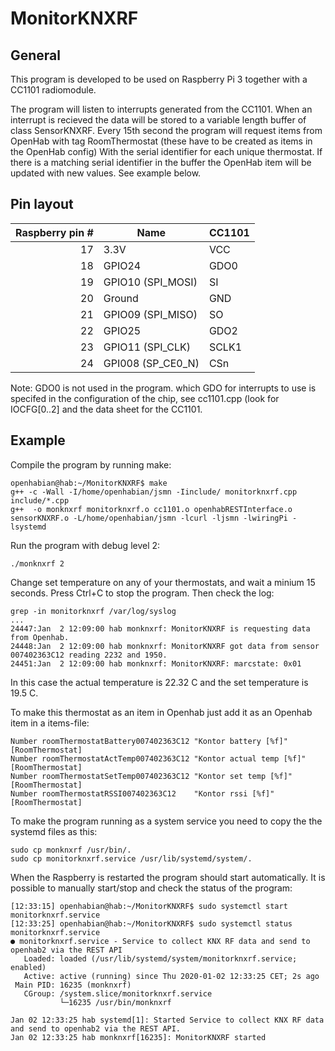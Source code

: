 # MonitorKNXRF

## General

This program is developed to be used on Raspberry Pi 3 together with a CC1101 radiomodule.

The program will listen to interrupts generated from the CC1101. When an interrupt is recieved the data will be stored to a variable length buffer of class SensorKNXRF.
Every 15th second the program will request items from OpenHab with tag RoomThermostat (these have to be created as items in the OpenHab config) With the serial identifier for each unique thermostat. If there is a matching serial identifier in the buffer the OpenHab item will be updated with new values. See example below.

## Pin layout

| Raspberry pin # | Name | CC1101 |
| --: | --- | --- |
| 17 | 3.3V              | VCC |
| 18 | GPIO24            | GDO0 |
| 19 | GPIO10 (SPI_MOSI) | SI |
| 20 | Ground            | GND |
| 21 | GPIO09 (SPI_MISO) | SO |
| 22 | GPIO25            | GDO2 |
| 23 | GPIO11 (SPI_CLK)  | SCLK1 |
| 24 | GPI008 (SP_CE0_N) | CSn |

Note: GDO0 is not used in the program. which GDO for interrupts to use is specifed in the configuration of the chip, see cc1101.cpp (look for IOCFG[0..2] and the data sheet for the CC1101.

## Example

Compile the program by running make:
```
openhabian@hab:~/MonitorKNXRF$ make
g++ -c -Wall -I/home/openhabian/jsmn -Iinclude/ monitorknxrf.cpp include/*.cpp
g++  -o monknxrf monitorknxrf.o cc1101.o openhabRESTInterface.o sensorKNXRF.o -L/home/openhabian/jsmn -lcurl -ljsmn -lwiringPi -lsystemd
```

Run the program with debug level 2:
```
./monknxrf 2
```
Change set temperature on any of your thermostats, and wait a minium 15 seconds.
Press Ctrl+C to stop the program.
Then check the log:
```
grep -in monitorknxrf /var/log/syslog
...
24447:Jan  2 12:09:00 hab monknxrf: MonitorKNXRF is requesting data from Openhab.
24448:Jan  2 12:09:00 hab monknxrf: MonitorKNXRF got data from sensor 007402363C12 reading 2232 and 1950.
24451:Jan  2 12:09:00 hab monknxrf: MonitorKNXRF: marcstate: 0x01

```
In this case the actual temperature is 22.32 C and the set temperature is 19.5 C.

To make this thermostat as an item in Openhab just add it as an Openhab item in a items-file:
```
Number roomThermostatBattery007402363C12 "Kontor battery [%f]" [RoomThermostat]
Number roomThermostatActTemp007402363C12 "Kontor actual temp [%f]" [RoomThermostat]
Number roomThermostatSetTemp007402363C12 "Kontor set temp [%f]" [RoomThermostat]
Number roomThermostatRSSI007402363C12 	 "Kontor rssi [%f]" [RoomThermostat]
```

To make the program running as a system service you need to copy the the systemd files as this:
```
sudo cp monknxrf /usr/bin/.
sudo cp monitorknxrf.service /usr/lib/systemd/system/.
```

When the Raspberry is restarted the program should start automatically. It is possible to manually start/stop and check the status of the program:
```
[12:33:15] openhabian@hab:~/MonitorKNXRF$ sudo systemctl start monitorknxrf.service
[12:33:25] openhabian@hab:~/MonitorKNXRF$ sudo systemctl status monitorknxrf.service
● monitorknxrf.service - Service to collect KNX RF data and send to openhab2 via the REST API
   Loaded: loaded (/usr/lib/systemd/system/monitorknxrf.service; enabled)
   Active: active (running) since Thu 2020-01-02 12:33:25 CET; 2s ago
 Main PID: 16235 (monknxrf)
   CGroup: /system.slice/monitorknxrf.service
           └─16235 /usr/bin/monknxrf

Jan 02 12:33:25 hab systemd[1]: Started Service to collect KNX RF data and send to openhab2 via the REST API.
Jan 02 12:33:25 hab monknxrf[16235]: MonitorKNXRF started
```